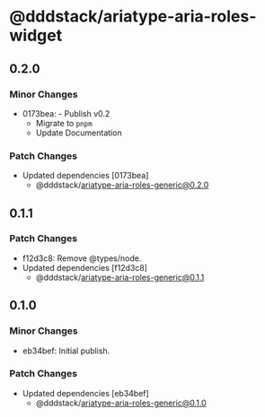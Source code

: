 # @dddstack/ariatype-aria-roles-widget

## 0.2.0

### Minor Changes

- 0173bea: - Publish v0.2
  - Migrate to `pnpm`
  - Update Documentation

### Patch Changes

- Updated dependencies [0173bea]
  - @dddstack/ariatype-aria-roles-generic@0.2.0

## 0.1.1

### Patch Changes

- f12d3c8: Remove @types/node.
- Updated dependencies [f12d3c8]
  - @dddstack/ariatype-aria-roles-generic@0.1.1

## 0.1.0

### Minor Changes

- eb34bef: Initial publish.

### Patch Changes

- Updated dependencies [eb34bef]
  - @dddstack/ariatype-aria-roles-generic@0.1.0
